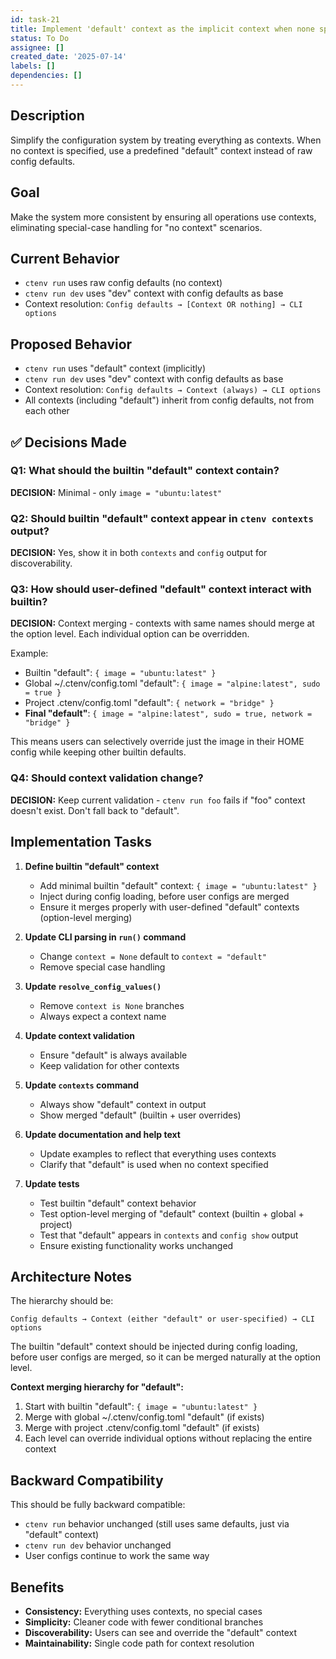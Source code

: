 ```yaml
---
id: task-21
title: Implement 'default' context as the implicit context when none specified
status: To Do
assignee: []
created_date: '2025-07-14'
labels: []
dependencies: []
---
```


## Description

Simplify the configuration system by treating everything as contexts. When no context is specified, use a predefined "default" context instead of raw config defaults.

## Goal

Make the system more consistent by ensuring all operations use contexts, eliminating special-case handling for "no context" scenarios.

## Current Behavior
- `ctenv run` uses raw config defaults (no context)
- `ctenv run dev` uses "dev" context with config defaults as base
- Context resolution: `Config defaults → [Context OR nothing] → CLI options`

## Proposed Behavior  
- `ctenv run` uses "default" context (implicitly)
- `ctenv run dev` uses "dev" context with config defaults as base
- Context resolution: `Config defaults → Context (always) → CLI options`
- All contexts (including "default") inherit from config defaults, not from each other

## ✅ Decisions Made

### Q1: What should the builtin "default" context contain?
**DECISION:** Minimal - only `image = "ubuntu:latest"`

### Q2: Should builtin "default" context appear in `ctenv contexts` output?
**DECISION:** Yes, show it in both `contexts` and `config` output for discoverability.

### Q3: How should user-defined "default" context interact with builtin?
**DECISION:** Context merging - contexts with same names should merge at the option level. Each individual option can be overridden.

Example:
- Builtin "default": `{ image = "ubuntu:latest" }`
- Global ~/.ctenv/config.toml "default": `{ image = "alpine:latest", sudo = true }`  
- Project .ctenv/config.toml "default": `{ network = "bridge" }`
- **Final "default"**: `{ image = "alpine:latest", sudo = true, network = "bridge" }`

This means users can selectively override just the image in their HOME config while keeping other builtin defaults.

### Q4: Should context validation change?
**DECISION:** Keep current validation - `ctenv run foo` fails if "foo" context doesn't exist. Don't fall back to "default".

## Implementation Tasks

1. **Define builtin "default" context**
   - Add minimal builtin "default" context: `{ image = "ubuntu:latest" }`
   - Inject during config loading, before user configs are merged
   - Ensure it merges properly with user-defined "default" contexts (option-level merging)

2. **Update CLI parsing in `run()` command**
   - Change `context = None` default to `context = "default"`
   - Remove special case handling

3. **Update `resolve_config_values()`**
   - Remove `context is None` branches  
   - Always expect a context name

4. **Update context validation**
   - Ensure "default" is always available
   - Keep validation for other contexts

5. **Update `contexts` command**
   - Always show "default" context in output
   - Show merged "default" (builtin + user overrides)

6. **Update documentation and help text**
   - Update examples to reflect that everything uses contexts
   - Clarify that "default" is used when no context specified

7. **Update tests**
   - Test builtin "default" context behavior
   - Test option-level merging of "default" context (builtin + global + project)
   - Test that "default" appears in `contexts` and `config show` output
   - Ensure existing functionality works unchanged

## Architecture Notes

The hierarchy should be:
```
Config defaults → Context (either "default" or user-specified) → CLI options
```

The builtin "default" context should be injected during config loading, before user configs are merged, so it can be merged naturally at the option level.

**Context merging hierarchy for "default":**
1. Start with builtin "default": `{ image = "ubuntu:latest" }`
2. Merge with global ~/.ctenv/config.toml "default" (if exists)
3. Merge with project .ctenv/config.toml "default" (if exists)
4. Each level can override individual options without replacing the entire context

## Backward Compatibility
This should be fully backward compatible:
- `ctenv run` behavior unchanged (still uses same defaults, just via "default" context)
- `ctenv run dev` behavior unchanged  
- User configs continue to work the same way

## Benefits
- **Consistency:** Everything uses contexts, no special cases
- **Simplicity:** Cleaner code with fewer conditional branches  
- **Discoverability:** Users can see and override the "default" context
- **Maintainability:** Single code path for context resolution
